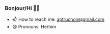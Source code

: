 ### Bonjour/Hi 👋🙂

- 📫 How to reach me: aptruchon@gmail.com
- 😄 Pronouns: He/him


<!--
**aptruchon/aptruchon** is a ✨ _special_ ✨ repository because its `README.md` (this file) appears on your GitHub profile.

Here are some ideas to get you started:
- 🔭 I’m currently looking for a job so don't hesitate to ask me about that if you know of any opportunities
- 🌱 I’m currently learning the MERN stack and python through a udemy course
- ⚡ Fun fact: I am as big of a fan of having a job as I am great at it! 😏😁
- 👯 I’m looking to collaborate on ...
- 🤔 I’m looking for help with ...
- 💬 Ask me about ...
- 😄 Pronouns: ...

-->
